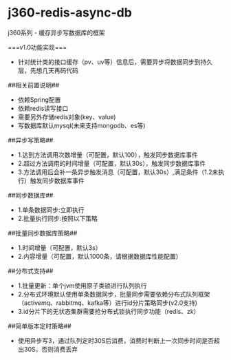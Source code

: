j360-redis-async-db
==============

j360系列 - 缓存异步写数据库的框架


===v1.0功能实现===
- 针对统计类的接口缓存（pv、uv等）信息后，需要异步将数据同步到持久层，先想几天再码代码


##相关前置说明##
- 依赖Spring配置
- 依赖redis读写接口
- 需要另外存储redis对象(key、value)
- 写数据库默认mysql(未来支持mongodb、es等)


##异步写策略##
- 1.达到方法调用次数增量（可配置，默认100），触发同步数据库事件
- 2.超过方法调用的时间增量（可配置，默认30s），触发同步数据库事件
- 3.方法调用后会补一条异步触发消息（可配置，默认30s）,满足条件（1.2未执行）触发同步数据库事件

##同步数据库##
- 1.单条数据同步:立即执行
- 2.批量执行同步:按照以下策略

##批量同步数据库策略##
- 1.时间增量（可配置，默认3s）
- 2.内容增量（可配置，默认1000条，请根据数据库性能配置）

##分布式支持##
- 1.批量更新：单个jvm使用原子类锁进行队列执行
- 2.分布式环境默认使用单条数据同步，批量同步需要依赖分布式队列框架（activemq、rabbitmq、kafka等）进行id分片策略同步(v2.0支持)
- 3.id分片下的无状态集群需要抢分布式锁执行同步功能（redis、zk）


##简单版本定时策略##
- 使用异步写3，通过队列定时30S后消费，消费时判断上一次同步时间是否超出30S，否则消费丢弃